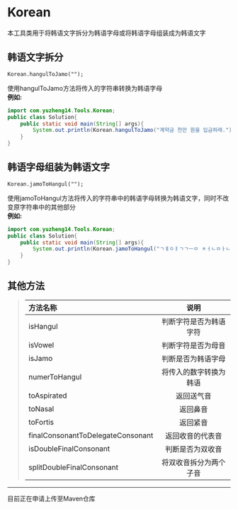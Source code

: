 # Korean
本工具类用于将韩语文字拆分为韩语字母或将韩语字母组装成为韩语文字
## 韩语文字拆分
    Korean.hangulToJamo("");
使用hangulToJamo方法将传入的字符串转换为韩语字母  
**例如:**
```java
import com.yuzheng14.Tools.Korean;
public class Solution{
    public static void main(String[] args){
        System.out.println(Korean.hangulToJamo("계약금 천만 원을 입금하래."));
    }
}
```
## 韩语字母组装为韩语文字
    Korean.jamoToHangul("");
使用jamoToHangul方法将传入的字符串中的韩语字母转换为韩语文字，同时不改变原字符串中的其他部分  
**例如:**
```java
import com.yuzheng14.Tools.Korean;
public class Solution{
    public static void main(String[] args){
        System.out.println(Korean.jamoToHangul("ㄱㅖㅇㅑㄱㄱㅡㅁ ㅊㅓㄴㅁㅏㄴ ㅇㅝㄴㅇㅡㄹ ㅇㅣㅂㄱㅡㅁㅎㅏㄹㅐ."));  
    }
}
```
## 其他方法
>|方法名称|说明|
>|:-----|:-----:|
>|isHangul|判断字符是否为韩语字符|
>|isVowel|判断字符是否为母音|
>|isJamo|判断是否为韩语字母|
>|numerToHangul|将传入的数字转换为韩语|
>|toAspirated|返回送气音|
>|toNasal|返回鼻音|
>|toFortis|返回紧音|
>|finalConsonantToDelegateConsonant|返回收音的代表音|
>|isDoubleFinalConsonant|判断是否为双收音|
>|splitDoubleFinalConsonant|将双收音拆分为两个子音|
****
目前正在申请上传至Maven仓库